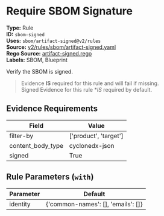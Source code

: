 # Require SBOM Signature  
**Type:** Rule  
**ID:** `sbom-signed`  
**Uses:** `sbom/artifact-signed@v2/rules`  
**Source:** [v2/rules/sbom/artifact-signed.yaml](https://github.com/scribe-public/sample-policies/v2/rules/sbom/artifact-signed.yaml)  
**Rego Source:** [artifact-signed.rego](https://github.com/scribe-public/sample-policies/v2/rules/sbom/artifact-signed.rego)  
**Labels:** SBOM, Blueprint  

Verify the SBOM is signed.

> Evidence **IS** required for this rule and will fail if missing.  
> Signed Evidence for this rule **IS* required by default.  

## Evidence Requirements  
| Field | Value |
|-------|-------|
| filter-by | ['product', 'target'] |
| content_body_type | cyclonedx-json |
| signed | True |

## Rule Parameters (`with`)  
| Parameter | Default |
|-----------|---------|
| identity | {'common-names': [], 'emails': []} |
